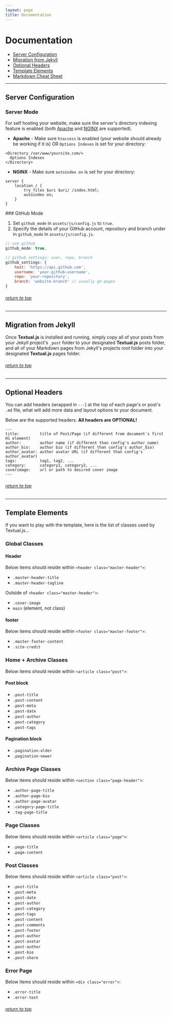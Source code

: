 ```yaml
---
layout: page
title: Documentation
---
```


# Documentation

<a name="top"></a>

- [Server Configuration](#configure)
- [Migration from Jekyll](#jekyll)
- [Optional Headers](#headers)
- [Template Elements](#template)
- [Markdown Cheat Sheet](https://github.com/adam-p/markdown-here/wiki/Markdown-Cheatsheet)


---
<a name="configure"></a>
## Server Configuration

### Server Mode

For self hosting your website, make sure the server's directory indexing feature is enabled
(both [Apache](https://httpd.apache.org) and [NGINX](https://www.nginx.com) are supported).

* **Apache** - Make sure `htaccess` is enabled (your website should already be working if it is)
OR `Options Indexes` is set for your directory:
```
<Directory /var/www/yoursite.com/>
  Options Indexes
</Directory>
```

* **NGINX** - Make sure `autoindex on` is set for your directory:
```
server {
    location / {
        try_files $uri $uri/ /index.html;
        autoindex on;
    }
}
```
<div id="jekyll"></div>
### GitHub Mode

1. Set `github_mode` in `assets/js/config.js` to `true`.
2. Specify the details of your GitHub account, repository and branch under in `github_mode` in `assets/js/config.js`.

```javascript
// use github
github_mode: true,

// github settings: user, repo, branch
github_settings: {
    host: 'https://api.github.com',
    username: 'your-github-username',
    repo: 'your-repository',
    branch: 'website-branch' // usually gh-pages
}
```

###### [return to top](#top)

---

<a name="jekyll"></a>

## Migration from Jekyll

Once **Textual.js** is installed and running, simply copy all of your posts from your Jekyll
project's `_post` folder to your designated **Textual.js** posts folder, and all of your Markdown pages
from Jekyll's projects root folder into your designated **Textual.js** pages folder.

###### [return to top](#top)

---

<a name="headers"></a>
## Optional Headers

You can add headers (wrapped in `---`) at the top of each page's or post's `.md` file, what will
add more data and layout options to your document.

Below are the supported headers. **All headers are OPTIONAL!**

```text
---
title:         title of Post/Page (if different from document's first H1 element)
author:        author name (if different than config's author_name)
author_bio:    author bio (if different than config's author_bio)
author_avatar: author avatar URL (if different than config's author_avatar)
tags:          tag1, tag2, ...
category:      category1, category2, ...
coverimage:    url or path to desired cover image
---
```

###### [return to top](#top)

---

<a name="template"></a>
## Template Elements

If you want to play with the template, here is the list of classes used by Textual.js...

### Global Classes

#### Header

Below items should reside within `<header class="master-header">`:

- `.master-header-title`
- `.master-header-tagline`

Outside of `<header class="master-header">`:

- `.cover-image`
- `main` (element, not class)

#### footer
Below items should reside within `<footer class="master-footer">`:

- `.master-footer-content`
- `.site-credit`

### Home + Archive Classes

Below items should reside within `<article class="post">`:

#### Post block

- `.post-title`
- `.post-content`
- `.post-meta`
- `.post-date`
- `.post-author`
- `.post-category`
- `.post-tags`

#### Pagination block

- `.pagination-older`
- `.pagination-newer`

### Archive Page Classes

Below items should reside within `<section class="page-header">`:

- `.author-page-title`
- `.author-page-bio`
- `.author-page-avatar`
- `.category-page-title`
- `.tag-page-title`

### Page Classes

Below items should reside within `<article class="page">`:

- `.page-title`
- `.page-content`

### Post Classes

Below items should reside within `<article class="post">`:

- `.post-title`
- `.post-meta`
- `.post-date`
- `.post-author`
- `.post-category`
- `.post-tags`
- `.post-content`
- `.post-comments`
- `.post-footer`
- `.post-author`
- `.post-avatar`
- `.post-author`
- `.post-bio`
- `.post-share`

### Error Page

Below items should reside within `<div class="error">`:

- `.error-title`
- `.error-text`

###### [return to top](#top)

